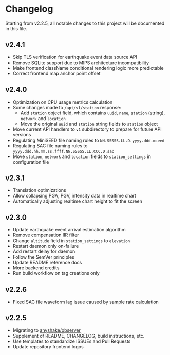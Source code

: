 # Changelog

Starting from v2.2.5, all notable changes to this project will be documented in this file.

## v2.4.1

 - Skip TLS verification for earthquake event data source API
 - Remove SQLite support due to MIPS architecture incompatibility
 - Make frontend className conditional rendering logic more predictable
 - Correct frontend map anchor point offset

## v2.4.0

 - Optimization on CPU usage metrics calculation
 - Some changes made to `/api/v1/station` response:
   - Add `station` object field, which contains `uuid`, `name`, `station` (string), `network` and `location`
   - Move the original `uuid` and `station` string fields to `station` object
 - Move current API handlers to `v1` subdirectory to prepare for future API versions
 - Regulating MiniSEED file naming rules to `NN.SSSSS.LL.D.yyyy.ddd.mseed`
 - Regulating SAC file naming rules to `yyyy.ddd.hh.mm.ss.ffff.NN.SSSSS.LL.CCC.D.sac`
 - Move `station`, `network` and `location` fields to `station_settings` in configuration file

## v2.3.1
 
 - Translation optimizations
 - Allow collapsing PGA, PGV, intensity data in realtime chart
 - Automatically adjusting realtime chart height to fit the screen

## v2.3.0

 - Update earthquake event arrival estimation algorithm
 - Remove compensation IIR filter
 - Change `altitude` field in `station_settings` to `elevation`
 - Restart daemon only on-failure
 - Add restart delay for daemon
 - Follow the SemVer principles
 - Update README reference docs
 - More backend credits
 - Run build workflow on tag creations only

## v2.2.6

 - Fixed SAC file waveform lag issue caused by sample rate calculation

## v2.2.5

 - Migrating to [anyshake/observer](https://github.com/anyshake/observer)
 - Supplement of README, CHANGELOG, build instructions, etc.
 - Use templates to standardize ISSUEs and Pull Requests
 - Update repository frontend logos
